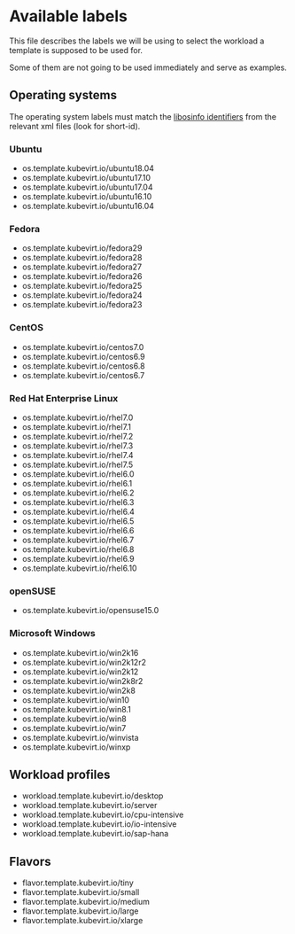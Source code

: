 # Available labels

This file describes the labels we will be using to select
the workload a template is supposed to be used for.

Some of them are not going to be used immediately and serve
as examples.

## Operating systems

The operating system labels must match the [libosinfo
identifiers](https://gitlab.com/libosinfo/osinfo-db/tree/master/data/os) from the relevant xml files (look for short-id).

### Ubuntu

- os.template.kubevirt.io/ubuntu18.04
- os.template.kubevirt.io/ubuntu17.10
- os.template.kubevirt.io/ubuntu17.04
- os.template.kubevirt.io/ubuntu16.10
- os.template.kubevirt.io/ubuntu16.04

### Fedora

- os.template.kubevirt.io/fedora29
- os.template.kubevirt.io/fedora28
- os.template.kubevirt.io/fedora27
- os.template.kubevirt.io/fedora26
- os.template.kubevirt.io/fedora25
- os.template.kubevirt.io/fedora24
- os.template.kubevirt.io/fedora23

### CentOS

- os.template.kubevirt.io/centos7.0
- os.template.kubevirt.io/centos6.9
- os.template.kubevirt.io/centos6.8
- os.template.kubevirt.io/centos6.7

### Red Hat Enterprise Linux

- os.template.kubevirt.io/rhel7.0
- os.template.kubevirt.io/rhel7.1
- os.template.kubevirt.io/rhel7.2
- os.template.kubevirt.io/rhel7.3
- os.template.kubevirt.io/rhel7.4
- os.template.kubevirt.io/rhel7.5
- os.template.kubevirt.io/rhel6.0
- os.template.kubevirt.io/rhel6.1
- os.template.kubevirt.io/rhel6.2
- os.template.kubevirt.io/rhel6.3
- os.template.kubevirt.io/rhel6.4
- os.template.kubevirt.io/rhel6.5
- os.template.kubevirt.io/rhel6.6
- os.template.kubevirt.io/rhel6.7
- os.template.kubevirt.io/rhel6.8
- os.template.kubevirt.io/rhel6.9
- os.template.kubevirt.io/rhel6.10

### openSUSE

- os.template.kubevirt.io/opensuse15.0

### Microsoft Windows

- os.template.kubevirt.io/win2k16
- os.template.kubevirt.io/win2k12r2
- os.template.kubevirt.io/win2k12
- os.template.kubevirt.io/win2k8r2
- os.template.kubevirt.io/win2k8
- os.template.kubevirt.io/win10
- os.template.kubevirt.io/win8.1
- os.template.kubevirt.io/win8
- os.template.kubevirt.io/win7
- os.template.kubevirt.io/winvista
- os.template.kubevirt.io/winxp

## Workload profiles

- workload.template.kubevirt.io/desktop
- workload.template.kubevirt.io/server
- workload.template.kubevirt.io/cpu-intensive
- workload.template.kubevirt.io/io-intensive
- workload.template.kubevirt.io/sap-hana

## Flavors

- flavor.template.kubevirt.io/tiny
- flavor.template.kubevirt.io/small
- flavor.template.kubevirt.io/medium
- flavor.template.kubevirt.io/large
- flavor.template.kubevirt.io/xlarge

